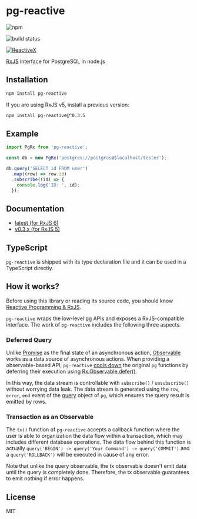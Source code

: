 # pg-reactive

![npm](https://img.shields.io/npm/v/pg-reactive.svg)

![build status](https://travis-ci.org/haoliangyu/pg-reactive.svg?branch=master)

[![ReactiveX](http://reactivex.io/assets/Rx_Logo_S.png)](http://reactivex.io/)

[RxJS](https://github.com/ReactiveX/rxjs) interface for PostgreSQL in node.js


## Installation

``` bash
npm install pg-reactive
```

If you are using RxJS v5, install a previous version:

``` bash
npm install pg-reactive@^0.3.5
```

## Example

``` javascript
import PgRx from 'pg-reactive';

const db = new PgRx('postgres://postgres@$localhost/tester');

db.query('SELECT id FROM user')
  .map((row) => row.id)
  .subscribe((id) => {
    console.log('ID: ', id);
  });
```

## Documentation

* [latest (for RxJS 6)](https://haoliangyu.github.io/pg-reactive)
* [v0.3.x (for RxJS 5)](https://github.com/haoliangyu/pg-reactive/blob/v0.3.5/README.md)

## TypeScript

`pg-reactive` is shipped with its type declaration file and it can be used in a TypeScript directly.

## How it works?

Before using this library or reading its source code, you should know [Reactive Programming & RxJS](http://reactivex.io/intro.html).

`pg-reactive` wraps the low-level [pg](https://github.com/brianc/node-postgres) APIs and exposes a RxJS-compatible interface. The work of `pg-reactive` includes the following three aspects.

### Deferred Query

Unlike [Promise](https://developer.mozilla.org/en-US/docs/Web/JavaScript/Reference/Global_Objects/Promise) as the final state of an asynchronous action, [Observable](http://reactivex.io/documentation/observable.html) works as a data source of asynchronous actions. When providing a observable-based API, `pg-reactive` [cools down](https://stackoverflow.com/questions/32190445/hot-and-cold-observables-are-there-hot-and-cold-operators) the original `pg` functions by deferring their execution using [Rx.Observable.defer()](http://reactivex.io/rxjs/class/es6/Observable.js~Observable.html#static-method-defer).

In this way, the data stream is controllable with `subscribe()` / `unsubscribe()` without worrying data leak. The data stream is generated using the `row`, `error`, `end` event of the [query](https://github.com/brianc/node-postgres/wiki/Client#events) object of `pg`, which ensures the query result is emitted by rows.

### Transaction as an Observable

The `tx()` function of `pg-reactive` accepts a callback function where the user is able to organization the data flow within a transaction, which may includes different database operations. The data flow behind this function is actually `query('BEGIN') -> query('Your Command') -> query('COMMIT')` and a `query('ROLLBACK')` will be executed in cause of any error.

Note that unlike the query observable, the tx observable doesn't emit data until the query is completely done. Therefore, the tx observable guarantees to emit nothing if error happens.

## License

MIT
